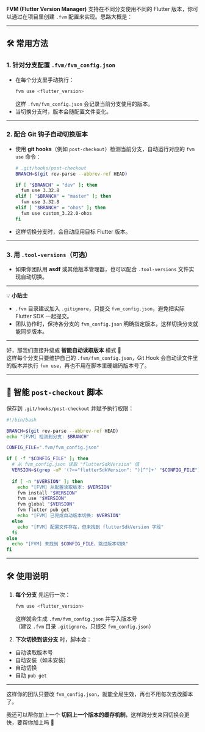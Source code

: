 **FVM (Flutter Version Manager)** 支持在不同分支使用不同的 Flutter 版本，你可以通过在项目里创建 `.fvm` 配置来实现。思路大概是：

---

## 🛠 常用方法

### 1. 针对分支配置 `.fvm/fvm_config.json`
- 在每个分支里手动执行：
  ```bash
  fvm use <flutter_version>
  ```
  这样 `.fvm/fvm_config.json` 会记录当前分支使用的版本。
- 当切换分支时，版本会随配置文件变化。

---

### 2. 配合 Git 钩子自动切换版本
- 使用 **git hooks**（例如 `post-checkout`）检测当前分支，自动运行对应的 `fvm use` 命令：
  ```bash
  # .git/hooks/post-checkout
  BRANCH=$(git rev-parse --abbrev-ref HEAD)

  if [ "$BRANCH" = "dev" ]; then
    fvm use 3.32.8
  elif [ "$BRANCH" = "master" ]; then
    fvm use 3.32.8
  elif [ "$BRANCH" = "ohos" ]; then
    fvm use custom_3.22.0-ohos
  fi
  ```
- 这样切换分支时，会自动应用目标 Flutter 版本。

---

### 3. 用 `.tool-versions`（可选）
- 如果你团队用 **asdf** 或其他版本管理器，也可以配合 `.tool-versions` 文件实现自动切换。

---

💡 **小贴士**
- `.fvm` 目录建议加入 `.gitignore`，只提交 `fvm_config.json`，避免把实际 Flutter SDK 一起提交。
- 团队协作时，保持各分支的 `fvm_config.json` 明确指定版本，这样切换分支就能同步版本。

---



好，那我们直接升级成 **智能自动读取版本** 模式 🚀  
这样每个分支只要维护自己的 `.fvm/fvm_config.json`，Git Hook 会自动读文件里的版本并执行 `fvm use`，再也不用在脚本里硬编码版本号了。

---

## 📜 智能 `post-checkout` 脚本
保存到 `.git/hooks/post-checkout` 并赋予执行权限：
```bash
#!/bin/bash

BRANCH=$(git rev-parse --abbrev-ref HEAD)
echo "[FVM] 检测到分支: $BRANCH"

CONFIG_FILE=".fvm/fvm_config.json"

if [ -f "$CONFIG_FILE" ]; then
  # 从 fvm_config.json 读取 "flutterSdkVersion" 值
  VERSION=$(grep -oP '(?<="flutterSdkVersion": ")[^"]+' "$CONFIG_FILE")
  
  if [ -n "$VERSION" ]; then
    echo "[FVM] 从配置读取版本: $VERSION"
    fvm install "$VERSION"
    fvm use "$VERSION"
    fvm global "$VERSION"
    fvm flutter pub get
    echo "[FVM] 已完成自动版本切换: $VERSION"
  else
    echo "[FVM] 配置文件存在，但未找到 flutterSdkVersion 字段"
  fi
else
  echo "[FVM] 未找到 $CONFIG_FILE，跳过版本切换"
fi
```

---

## 🛠 使用说明
1. **每个分支** 先运行一次：
   ```bash
   fvm use <flutter_version>
   ```
   这样就会生成 `.fvm/fvm_config.json` 并写入版本号  
   （建议 `.fvm` 目录 `.gitignore`，只提交 `fvm_config.json`）

2. **下次切换到该分支** 时，脚本会：
  - 自动读取版本号
  - 自动安装（如未安装）
  - 自动切换
  - 自动 `pub get`

---

这样你的团队只要改 `fvm_config.json`，就能全局生效，再也不用每次去改脚本了。

我还可以帮你加上一个 **切回上一个版本的缓存机制**，这样跨分支来回切换会更快，要帮你加上吗 🧩
